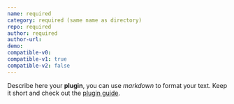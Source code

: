 ```yaml
---
name: required
category: required (same name as directory)
repo: required
author: required
author-url:
demo: 
compatible-v0:
compatible-v1: true
compatible-v2: false
---
```


Describe here your **plugin**, you can use *markdown* to format your text. Keep it short and check out the [plugin guide](https://github.com/Leaflet/Leaflet/blob/main/PLUGIN-GUIDE.md).
